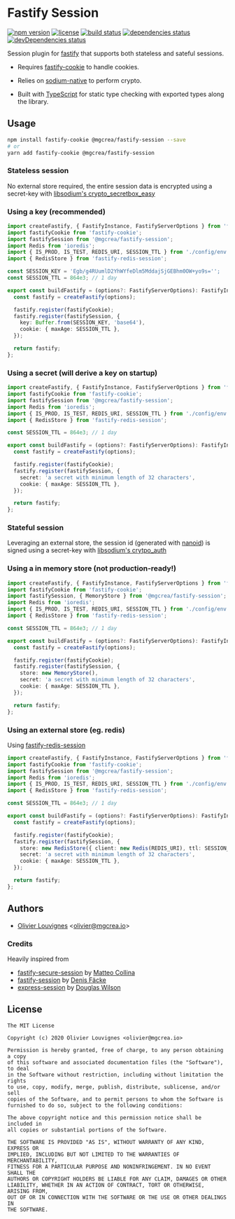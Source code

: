 # Fastify Session

[![npm version](https://img.shields.io/npm/v/@mgcrea/fastify-session.svg)](https://github.com/mgcrea/fastify-session/releases)
[![license](https://img.shields.io/npm/l/@mgcrea/fastify-session)](https://tldrlegal.com/license/mit-license)
[![build status](https://img.shields.io/github/workflow/status/mgcrea/fastify-session/ci)](https://github.com/mgcrea/fastify-session/actions)
[![dependencies status](https://img.shields.io/david/mgcrea/fastify-session)](https://david-dm.org/mgcrea/fastify-session)
[![devDependencies status](https://img.shields.io/david/dev/mgcrea/fastify-session)](https://david-dm.org/mgcrea/fastify-session?type=dev)

Session plugin for [fastify](https://github.com/fastify/fastify) that supports both stateless and sateful sessions.

- Requires [fastify-cookie](https://github.com/fastify/fastify-cookiek) to handle cookies.

- Relies on [sodium-native](https://github.com/sodium-friends/sodium-native) to perform crypto.

- Built with [TypeScript](https://www.typescriptlang.org/) for static type checking with exported types along the
  library.

## Usage

```bash
npm install fastify-cookie @mgcrea/fastify-session --save
# or
yarn add fastify-cookie @mgcrea/fastify-session
```

### Stateless session

No external store required, the entire session data is encrypted using a secret-key with
[libsodium's crypto_secretbox_easy](https://libsodium.gitbook.io/doc/secret-key_cryptography/secretbox)

### Using a key (recommended)

```ts
import createFastify, { FastifyInstance, FastifyServerOptions } from 'fastify';
import fastifyCookie from 'fastify-cookie';
import fastifySession from '@mgcrea/fastify-session';
import Redis from 'ioredis';
import { IS_PROD, IS_TEST, REDIS_URI, SESSION_TTL } from './config/env';
import { RedisStore } from 'fastify-redis-session';

const SESSION_KEY = 'Egb/g4RUumlD2YhWYfeDlm5MddajSjGEBhm0OW+yo9s='';
const SESSION_TTL = 864e3; // 1 day

export const buildFastify = (options?: FastifyServerOptions): FastifyInstance => {
  const fastify = createFastify(options);

  fastify.register(fastifyCookie);
  fastify.register(fastifySession, {
    key: Buffer.from(SESSION_KEY, 'base64'),
    cookie: { maxAge: SESSION_TTL },
  });

  return fastify;
};
```

### Using a secret (will derive a key on startup)

```ts
import createFastify, { FastifyInstance, FastifyServerOptions } from 'fastify';
import fastifyCookie from 'fastify-cookie';
import fastifySession from '@mgcrea/fastify-session';
import Redis from 'ioredis';
import { IS_PROD, IS_TEST, REDIS_URI, SESSION_TTL } from './config/env';
import { RedisStore } from 'fastify-redis-session';

const SESSION_TTL = 864e3; // 1 day

export const buildFastify = (options?: FastifyServerOptions): FastifyInstance => {
  const fastify = createFastify(options);

  fastify.register(fastifyCookie);
  fastify.register(fastifySession, {
    secret: 'a secret with minimum length of 32 characters',
    cookie: { maxAge: SESSION_TTL },
  });

  return fastify;
};
```

### Stateful session

Leveraging an external store, the session id (generated with [nanoid](https://github.com/ai/nanoid)) is signed using a
secret-key with
[libsodium's crytpo_auth](https://libsodium.gitbook.io/doc/secret-key_cryptography/secret-key_authentication)

### Using a in memory store (not production-ready!)

```ts
import createFastify, { FastifyInstance, FastifyServerOptions } from 'fastify';
import fastifyCookie from 'fastify-cookie';
import fastifySession, { MemoryStore } from '@mgcrea/fastify-session';
import Redis from 'ioredis';
import { IS_PROD, IS_TEST, REDIS_URI, SESSION_TTL } from './config/env';
import { RedisStore } from 'fastify-redis-session';

const SESSION_TTL = 864e3; // 1 day

export const buildFastify = (options?: FastifyServerOptions): FastifyInstance => {
  const fastify = createFastify(options);

  fastify.register(fastifyCookie);
  fastify.register(fastifySession, {
    store: new MemoryStore(),
    secret: 'a secret with minimum length of 32 characters',
    cookie: { maxAge: SESSION_TTL },
  });

  return fastify;
};
```

### Using an external store (eg. redis)

Using [fastify-redis-session](https://github.com/mgcrea/fastify-redis-session)

```ts
import createFastify, { FastifyInstance, FastifyServerOptions } from 'fastify';
import fastifyCookie from 'fastify-cookie';
import fastifySession from '@mgcrea/fastify-session';
import Redis from 'ioredis';
import { IS_PROD, IS_TEST, REDIS_URI, SESSION_TTL } from './config/env';
import { RedisStore } from 'fastify-redis-session';

const SESSION_TTL = 864e3; // 1 day

export const buildFastify = (options?: FastifyServerOptions): FastifyInstance => {
  const fastify = createFastify(options);

  fastify.register(fastifyCookie);
  fastify.register(fastifySession, {
    store: new RedisStore({ client: new Redis(REDIS_URI), ttl: SESSION_TTL }),
    secret: 'a secret with minimum length of 32 characters',
    cookie: { maxAge: SESSION_TTL },
  });

  return fastify;
};
```

## Authors

- [Olivier Louvignes](https://github.com/mgcrea) <<olivier@mgcrea.io>>

### Credits

Heavily inspired from

- [fastify-secure-session](https://github.com/fastify/fastify-secure-session) by
  [Matteo Collina](https://github.com/mcollina)
- [fastify-session](https://github.com/SerayaEryn/fastify-session) by [Denis Fäcke](https://github.com/SerayaEryn)
- [express-session](https://github.com/expressjs/session) by [Douglas Wilson](https://github.com/dougwilson)

## License

```
The MIT License

Copyright (c) 2020 Olivier Louvignes <olivier@mgcrea.io>

Permission is hereby granted, free of charge, to any person obtaining a copy
of this software and associated documentation files (the "Software"), to deal
in the Software without restriction, including without limitation the rights
to use, copy, modify, merge, publish, distribute, sublicense, and/or sell
copies of the Software, and to permit persons to whom the Software is
furnished to do so, subject to the following conditions:

The above copyright notice and this permission notice shall be included in
all copies or substantial portions of the Software.

THE SOFTWARE IS PROVIDED "AS IS", WITHOUT WARRANTY OF ANY KIND, EXPRESS OR
IMPLIED, INCLUDING BUT NOT LIMITED TO THE WARRANTIES OF MERCHANTABILITY,
FITNESS FOR A PARTICULAR PURPOSE AND NONINFRINGEMENT. IN NO EVENT SHALL THE
AUTHORS OR COPYRIGHT HOLDERS BE LIABLE FOR ANY CLAIM, DAMAGES OR OTHER
LIABILITY, WHETHER IN AN ACTION OF CONTRACT, TORT OR OTHERWISE, ARISING FROM,
OUT OF OR IN CONNECTION WITH THE SOFTWARE OR THE USE OR OTHER DEALINGS IN
THE SOFTWARE.
```
